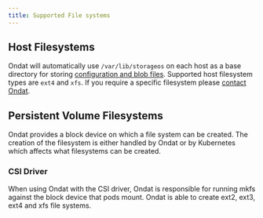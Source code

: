 ```yaml
---
title: Supported File systems
---
```


## Host Filesystems

Ondat will automatically use `/var/lib/storageos` on each host as a base
directory for storing [configuration and blob
files](/docs/concepts/volumes#blob-files). Supported host filesystem types
are `ext4` and `xfs`. If you require a specific filesystem please [contact
Ondat](/docs/support/contactus).

## Persistent Volume Filesystems

Ondat provides a block device on which a file system can be created. The
creation of the filesystem is either handled by Ondat or by Kubernetes
which affects what filesystems can be created.

### CSI Driver

When using Ondat with the CSI driver, Ondat is responsible for running
mkfs against the block device that pods mount. Ondat is able to create
ext2, ext3, ext4 and xfs file systems.

